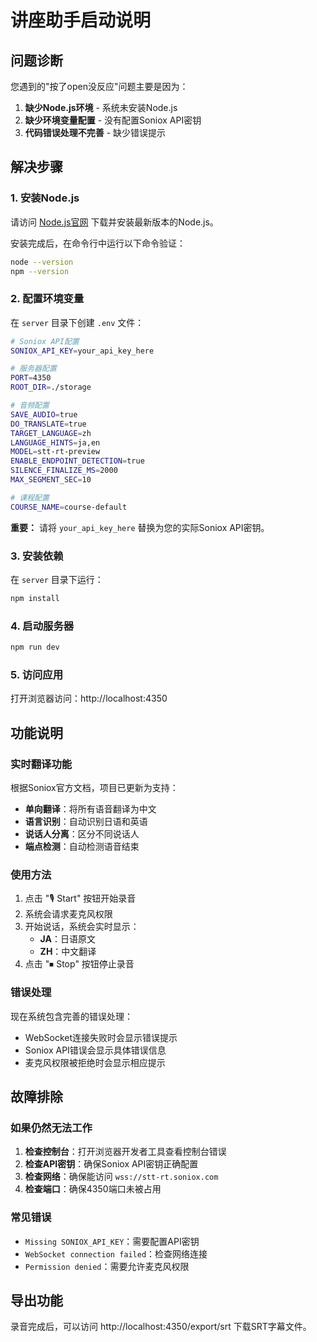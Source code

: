 # 讲座助手启动说明

## 问题诊断

您遇到的"按了open没反应"问题主要是因为：

1. **缺少Node.js环境** - 系统未安装Node.js
2. **缺少环境变量配置** - 没有配置Soniox API密钥
3. **代码错误处理不完善** - 缺少错误提示

## 解决步骤

### 1. 安装Node.js

请访问 [Node.js官网](https://nodejs.org/) 下载并安装最新版本的Node.js。

安装完成后，在命令行中运行以下命令验证：
```bash
node --version
npm --version
```

### 2. 配置环境变量

在 `server` 目录下创建 `.env` 文件：

```bash
# Soniox API配置
SONIOX_API_KEY=your_api_key_here

# 服务器配置
PORT=4350
ROOT_DIR=./storage

# 音频配置
SAVE_AUDIO=true
DO_TRANSLATE=true
TARGET_LANGUAGE=zh
LANGUAGE_HINTS=ja,en
MODEL=stt-rt-preview
ENABLE_ENDPOINT_DETECTION=true
SILENCE_FINALIZE_MS=2000
MAX_SEGMENT_SEC=10

# 课程配置
COURSE_NAME=course-default
```

**重要：** 请将 `your_api_key_here` 替换为您的实际Soniox API密钥。

### 3. 安装依赖

在 `server` 目录下运行：
```bash
npm install
```

### 4. 启动服务器

```bash
npm run dev
```

### 5. 访问应用

打开浏览器访问：http://localhost:4350

## 功能说明

### 实时翻译功能

根据Soniox官方文档，项目已更新为支持：

- **单向翻译**：将所有语音翻译为中文
- **语言识别**：自动识别日语和英语
- **说话人分离**：区分不同说话人
- **端点检测**：自动检测语音结束

### 使用方法

1. 点击 "🎙️ Start" 按钮开始录音
2. 系统会请求麦克风权限
3. 开始说话，系统会实时显示：
   - **JA**：日语原文
   - **ZH**：中文翻译
4. 点击 "⏹ Stop" 按钮停止录音

### 错误处理

现在系统包含完善的错误处理：

- WebSocket连接失败时会显示错误提示
- Soniox API错误会显示具体错误信息
- 麦克风权限被拒绝时会显示相应提示

## 故障排除

### 如果仍然无法工作

1. **检查控制台**：打开浏览器开发者工具查看控制台错误
2. **检查API密钥**：确保Soniox API密钥正确配置
3. **检查网络**：确保能访问 `wss://stt-rt.soniox.com`
4. **检查端口**：确保4350端口未被占用

### 常见错误

- `Missing SONIOX_API_KEY`：需要配置API密钥
- `WebSocket connection failed`：检查网络连接
- `Permission denied`：需要允许麦克风权限

## 导出功能

录音完成后，可以访问 http://localhost:4350/export/srt 下载SRT字幕文件。

